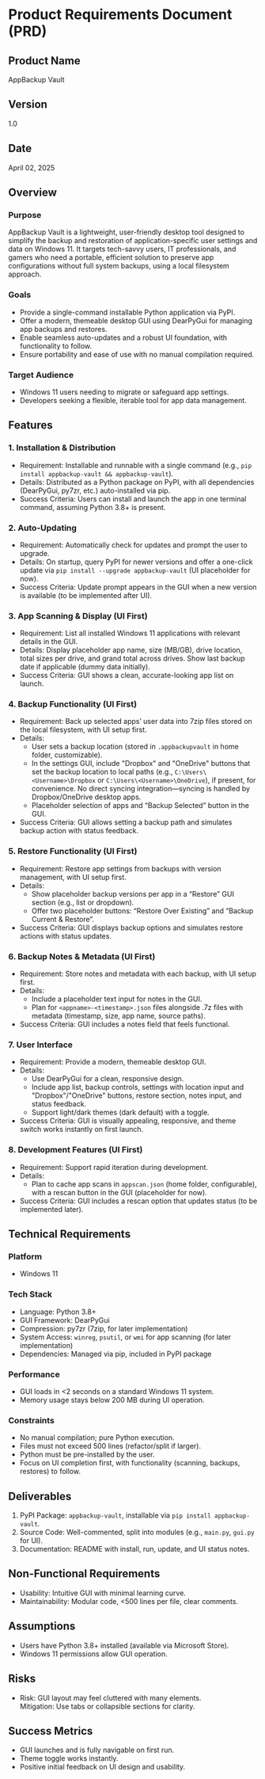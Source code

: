 # Product Requirements Document (PRD)

## Product Name
AppBackup Vault

## Version
1.0

## Date
April 02, 2025

## Overview

### Purpose
AppBackup Vault is a lightweight, user-friendly desktop tool designed to simplify the backup and restoration of application-specific user settings and data on Windows 11. It targets tech-savvy users, IT professionals, and gamers who need a portable, efficient solution to preserve app configurations without full system backups, using a local filesystem approach.

### Goals
- Provide a single-command installable Python application via PyPI.
- Offer a modern, themeable desktop GUI using DearPyGui for managing app backups and restores.
- Enable seamless auto-updates and a robust UI foundation, with functionality to follow.
- Ensure portability and ease of use with no manual compilation required.

### Target Audience
- Windows 11 users needing to migrate or safeguard app settings.
- Developers seeking a flexible, iterable tool for app data management.

## Features

### 1. Installation & Distribution
- Requirement: Installable and runnable with a single command (e.g., `pip install appbackup-vault && appbackup-vault`).
- Details: Distributed as a Python package on PyPI, with all dependencies (DearPyGui, py7zr, etc.) auto-installed via pip.
- Success Criteria: Users can install and launch the app in one terminal command, assuming Python 3.8+ is present.

### 2. Auto-Updating
- Requirement: Automatically check for updates and prompt the user to upgrade.
- Details: On startup, query PyPI for newer versions and offer a one-click update via `pip install --upgrade appbackup-vault` (UI placeholder for now).
- Success Criteria: Update prompt appears in the GUI when a new version is available (to be implemented after UI).

### 3. App Scanning & Display (UI First)
- Requirement: List all installed Windows 11 applications with relevant details in the GUI.
- Details: Display placeholder app name, size (MB/GB), drive location, total sizes per drive, and grand total across drives. Show last backup date if applicable (dummy data initially).
- Success Criteria: GUI shows a clean, accurate-looking app list on launch.

### 4. Backup Functionality (UI First)
- Requirement: Back up selected apps’ user data into 7zip files stored on the local filesystem, with UI setup first.
- Details: 
  - User sets a backup location (stored in `.appbackupvault` in home folder, customizable).
  - In the settings GUI, include "Dropbox" and "OneDrive" buttons that set the backup location to local paths (e.g., `C:\Users\<Username>\Dropbox` or `C:\Users\<Username>\OneDrive`), if present, for convenience. No direct syncing integration—syncing is handled by Dropbox/OneDrive desktop apps.
  - Placeholder selection of apps and “Backup Selected” button in the GUI.
- Success Criteria: GUI allows setting a backup path and simulates backup action with status feedback.

### 5. Restore Functionality (UI First)
- Requirement: Restore app settings from backups with version management, with UI setup first.
- Details: 
  - Show placeholder backup versions per app in a “Restore” GUI section (e.g., list or dropdown).
  - Offer two placeholder buttons: “Restore Over Existing” and “Backup Current & Restore”.
- Success Criteria: GUI displays backup options and simulates restore actions with status updates.

### 6. Backup Notes & Metadata (UI First)
- Requirement: Store notes and metadata with each backup, with UI setup first.
- Details: 
  - Include a placeholder text input for notes in the GUI.
  - Plan for `<appname>-<timestamp>.json` files alongside .7z files with metadata (timestamp, size, app name, source paths).
- Success Criteria: GUI includes a notes field that feels functional.

### 7. User Interface
- Requirement: Provide a modern, themeable desktop GUI.
- Details: 
  - Use DearPyGui for a clean, responsive design.
  - Include app list, backup controls, settings with location input and "Dropbox"/"OneDrive" buttons, restore section, notes input, and status feedback.
  - Support light/dark themes (dark default) with a toggle.
- Success Criteria: GUI is visually appealing, responsive, and theme switch works instantly on first launch.

### 8. Development Features (UI First)
- Requirement: Support rapid iteration during development.
- Details: 
  - Plan to cache app scans in `appscan.json` (home folder, configurable), with a rescan button in the GUI (placeholder for now).
- Success Criteria: GUI includes a rescan option that updates status (to be implemented later).

## Technical Requirements

### Platform
- Windows 11

### Tech Stack
- Language: Python 3.8+
- GUI Framework: DearPyGui
- Compression: py7zr (7zip, for later implementation)
- System Access: `winreg`, `psutil`, or `wmi` for app scanning (for later implementation)
- Dependencies: Managed via pip, included in PyPI package

### Performance
- GUI loads in <2 seconds on a standard Windows 11 system.
- Memory usage stays below 200 MB during UI operation.

### Constraints
- No manual compilation; pure Python execution.
- Files must not exceed 500 lines (refactor/split if larger).
- Python must be pre-installed by the user.
- Focus on UI completion first, with functionality (scanning, backups, restores) to follow.

## Deliverables
1. PyPI Package: `appbackup-vault`, installable via `pip install appbackup-vault`.
2. Source Code: Well-commented, split into modules (e.g., `main.py`, `gui.py` for UI).
3. Documentation: README with install, run, update, and UI status notes.

## Non-Functional Requirements
- Usability: Intuitive GUI with minimal learning curve.
- Maintainability: Modular code, <500 lines per file, clear comments.

## Assumptions
- Users have Python 3.8+ installed (available via Microsoft Store).
- Windows 11 permissions allow GUI operation.

## Risks
- Risk: GUI layout may feel cluttered with many elements.  
  Mitigation: Use tabs or collapsible sections for clarity.

## Success Metrics
- GUI launches and is fully navigable on first run.
- Theme toggle works instantly.
- Positive initial feedback on UI design and usability.